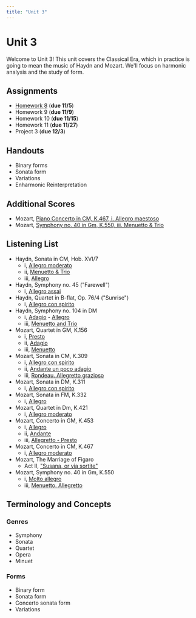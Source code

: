 ```yaml
---
title: "Unit 3"
---
```


# Unit 3

Welcome to Unit 3! This unit covers the Classical Era, which in practice is
going to mean the music of Haydn and Mozart. We'll focus on harmonic analysis
and the study of form.

## Assignments

* [Homework 8](HW-8.pdf) (**due 11/5**)
* Homework 9 (**due 11/9**)
* Homework 10 (**due 11/15**)
* Homework 11 (**due 11/27**)
* Project 3 (**due 12/3**)

## Handouts

* Binary forms
* Sonata form
* Variations
* Enharmonic Reinterpretation

## Additional Scores

* Mozart, [Piano Concerto in CM, K.467, i. Allegro maestoso](mozart-k467.pdf)
* Mozart, [Symphony no. 40 in Gm, K.550, iii. Menuetto & Trio](mozart-k550-iii.pdf)

## Listening List

* Haydn, Sonata in CM, Hob. XVI/7
  * i, [Allegro moderato](https://www.youtube.com/watch?v=tBr8vV7FRhY&index=3&list=PLYyTDR5WeGuQaDWdAs7J2d_pYIuKrLpR7&t=0s)
  * ii, [Menuetto & Trio](https://www.youtube.com/watch?v=ElYuSf9fIcA&index=4&list=PLYyTDR5WeGuQaDWdAs7J2d_pYIuKrLpR7&t=0s)
  * iii, [Allegro](https://www.youtube.com/watch?v=pI7zAB0CWEA&index=5&list=PLYyTDR5WeGuQaDWdAs7J2d_pYIuKrLpR7&t=0s)
* Haydn, Symphony no. 45 ("Farewell")
  * i, [Allegro assai](https://youtu.be/KXctarOxRz8?list=PLYyTDR5WeGuQaDWdAs7J2d_pYIuKrLpR7&t=2s)
* Haydn, Quartet in B-flat, Op. 76/4 ("Sunrise")
  * i, [Allegro con spirito](https://www.youtube.com/watch?v=biyy2tzMb8M&index=7&list=PLYyTDR5WeGuQaDWdAs7J2d_pYIuKrLpR7&t=0s)
* Haydn, Symphony no. 104 in DM
  * i, [Adagio](https://www.youtube.com/watch?v=zFx5kvZEvgo&index=9&list=PLYyTDR5WeGuQaDWdAs7J2d_pYIuKrLpR7&t=0s) - [Allegro](https://youtu.be/zFx5kvZEvgo?list=PLYyTDR5WeGuQaDWdAs7J2d_pYIuKrLpR7&t=144s)
  * iii, [Menuetto and Trio](https://www.youtube.com/watch?v=zFx5kvZEvgo&t=1031s)
* Mozart, Quartet in GM, K.156
  * i, [Presto](https://www.youtube.com/watch?v=NUjE5kAEWeg&index=10&list=PLYyTDR5WeGuQaDWdAs7J2d_pYIuKrLpR7&t=0s)
  * ii, [Adagio](https://youtu.be/NUjE5kAEWeg?list=PLYyTDR5WeGuQaDWdAs7J2d_pYIuKrLpR7&t=176s)
  * iii, [Menuetto](https://youtu.be/NUjE5kAEWeg?list=PLYyTDR5WeGuQaDWdAs7J2d_pYIuKrLpR7&t=403s)
* Mozart, Sonata in CM, K.309
  * i, [Allegro con spirito](https://www.youtube.com/watch?v=wUPYIcAu1QI&index=11&list=PLYyTDR5WeGuQaDWdAs7J2d_pYIuKrLpR7&t=0s)
  * ii, [Andante un poco adagio](https://www.youtube.com/watch?v=wUPYIcAu1QI&t=340s)
  * iii, [Rondeau. Allegretto grazioso](https://www.youtube.com/watch?v=wUPYIcAu1QI&t=700s)
* Mozart, Sonata in DM, K.311
  * i, [Allegro con spirito](https://www.youtube.com/watch?v=roU3Qv5FdaE&index=12&list=PLYyTDR5WeGuQaDWdAs7J2d_pYIuKrLpR7&t=0s)
* Mozart, Sonata in FM, K.332
  * i, [Allegro](https://www.youtube.com/watch?v=3rmYwic6fLY&index=13&list=PLYyTDR5WeGuQaDWdAs7J2d_pYIuKrLpR7&t=0s)
* Mozart, Quartet in Dm, K.421
  * i, [Allegro moderato](https://www.youtube.com/watch?v=-RTKwdmIP0I&index=15&list=PLYyTDR5WeGuQaDWdAs7J2d_pYIuKrLpR7&t=0s)
* Mozart, Concerto in GM, K.453
  * i, [Allegro](https://www.youtube.com/watch?v=B_tt2SLGQwM&t=0s)
  * ii, [Andante](https://www.youtube.com/watch?v=B_tt2SLGQwM&t=688s)
  * iii, [Allegretto - Presto](https://www.youtube.com/watch?v=B_tt2SLGQwM&t=1321s)
* Mozart, Concerto in CM, K.467
  * i, [Allegro moderato](https://www.youtube.com/watch?v=sZJjL1sTBp0&t=0s)
* Mozart, The Marriage of Figaro
  * Act II, ["Susana, or via sortite"](https://www.youtube.com/watch?v=dnvujDKktMs&index=2&list=PLYyTDR5WeGuQaDWdAs7J2d_pYIuKrLpR7&t=0s)
* Mozart, Symphony no. 40 in Gm, K.550
  * i, [Molto allegro](https://www.youtube.com/watch?v=vkY_3-3Toyc&list=PLYyTDR5WeGuQaDWdAs7J2d_pYIuKrLpR7&t=0&index=17s)
  * iii, [Menuetto. Allegretto](https://www.youtube.com/watch?v=ql5aMOr9vCc&t=0s)

## Terminology and Concepts

### Genres

* Symphony
* Sonata
* Quartet
* Opera
* Minuet

### Forms

* Binary form
* Sonata form
* Concerto sonata form
* Variations
